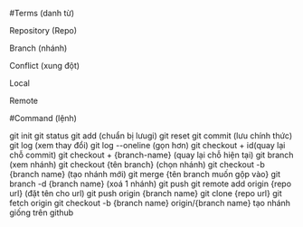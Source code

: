 
#Terms (danh từ)

Repository (Repo)

Branch (nhánh)

Conflict (xung đột)

Local

Remote


#Command (lệnh)

git init
git status
git add (chuẩn bị lưugi)
git reset
git commit (lưu chính thức)
git log (xem thay đổi)
git log --oneline (gọn hơn)
git checkout + id(quay lại chỗ commit)
git checkout + {branch-name} (quay lại chỗ hiện tại)
git branch (xem nhánh)
git checkout {tên branch} (chọn nhánh)
git checkout -b {branch name} (tạo nhánh mới)
git merge {tên branch muốn gộp vào}
git branch -d {branch name} (xoá 1 nhánh)
git push
git remote add origin {repo url} (đặt tên cho url)
git push origin {branch name}
git clone {repo url}
git fetch origin
git checkout -b {branch name} origin/{branch name} tạo nhánh giống trên github